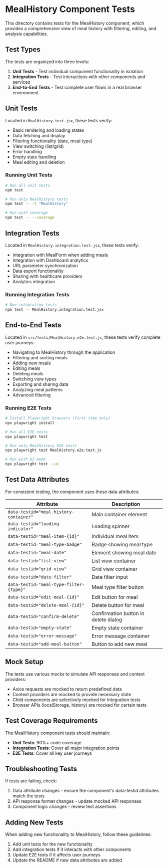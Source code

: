 # MealHistory Component Tests

This directory contains tests for the MealHistory component, which provides a comprehensive view of meal history with filtering, editing, and analysis capabilities.

## Test Types

The tests are organized into three levels:

1. **Unit Tests** - Test individual component functionality in isolation
2. **Integration Tests** - Test interactions with other components and services
3. **End-to-End Tests** - Test complete user flows in a real browser environment

## Unit Tests

Located in `MealHistory.test.jsx`, these tests verify:

- Basic rendering and loading states
- Data fetching and display
- Filtering functionality (date, meal type)
- View switching (list/grid)
- Error handling
- Empty state handling
- Meal editing and deletion

### Running Unit Tests

```bash
# Run all unit tests
npm test

# Run only MealHistory tests
npm test -- -t "MealHistory"

# Run with coverage
npm test -- --coverage
```

## Integration Tests

Located in `MealHistory.integration.test.jsx`, these tests verify:

- Integration with MealForm when adding meals
- Integration with Dashboard analytics
- URL parameter synchronization
- Data export functionality
- Sharing with healthcare providers
- Analytics integration

### Running Integration Tests

```bash
# Run integration tests
npm test -- MealHistory.integration.test.jsx
```

## End-to-End Tests

Located in `src/tests/MealHistory.e2e.test.js`, these tests verify complete user journeys:

- Navigating to MealHistory through the application
- Filtering and sorting meals
- Adding new meals
- Editing meals
- Deleting meals
- Switching view types
- Exporting and sharing data
- Analyzing meal patterns
- Advanced filtering

### Running E2E Tests

```bash
# Install Playwright browsers (first time only)
npx playwright install

# Run all E2E tests
npx playwright test

# Run only MealHistory E2E tests
npx playwright test MealHistory.e2e.test.js

# Run with UI mode
npx playwright test --ui
```

## Test Data Attributes

For consistent testing, the component uses these data attributes:

| Attribute | Description |
|-----------|-------------|
| `data-testid="meal-history-container"` | Main container element |
| `data-testid="loading-indicator"` | Loading spinner |
| `data-testid="meal-item-{id}"` | Individual meal item |
| `data-testid="meal-type-badge"` | Badge showing meal type |
| `data-testid="meal-date"` | Element showing meal date |
| `data-testid="list-view"` | List view container |
| `data-testid="grid-view"` | Grid view container |
| `data-testid="date-filter"` | Date filter input |
| `data-testid="meal-type-filter-{type}"` | Meal type filter button |
| `data-testid="edit-meal-{id}"` | Edit button for meal |
| `data-testid="delete-meal-{id}"` | Delete button for meal |
| `data-testid="confirm-delete"` | Confirmation button in delete dialog |
| `data-testid="empty-state"` | Empty state container |
| `data-testid="error-message"` | Error message container |
| `data-testid="add-meal-button"` | Button to add new meal |

## Mock Setup

The tests use various mocks to simulate API responses and context providers:

- Axios requests are mocked to return predefined data
- Context providers are mocked to provide necessary state
- Child components are selectively mocked for integration tests
- Browser APIs (localStorage, history) are mocked for certain tests

## Test Coverage Requirements

The MealHistory component tests should maintain:

- **Unit Tests**: 90%+ code coverage
- **Integration Tests**: Cover all major integration points
- **E2E Tests**: Cover all key user journeys

## Troubleshooting Tests

If tests are failing, check:

1. Data attribute changes - ensure the component's data-testid attributes match the tests
2. API response format changes - update mocked API responses
3. Component logic changes - review test assertions

## Adding New Tests

When adding new functionality to MealHistory, follow these guidelines:

1. Add unit tests for the new functionality
2. Add integration tests if it interacts with other components
3. Update E2E tests if it affects user journeys
4. Update the README if new data attributes are added 